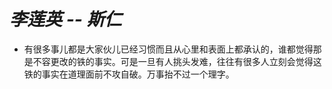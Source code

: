 # *李莲英 -- 斯仁*

* 有很多事儿都是大家伙儿已经习惯而且从心里和表面上都承认的，谁都觉得那是不容更改的铁的事实。可是一旦有人挑头发难，往往有很多人立刻会觉得这铁的事实在道理面前不攻自破。万事抬不过一个理字。
